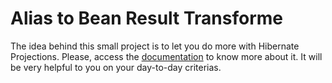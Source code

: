 # Alias to Bean Result Transforme

The idea behind this small project is to let you do more with Hibernate Projections. Please, access the <a href="https://lucasctd.github.io/AliasToBeanResultTransformer/" target="_blank">documentation</a> to know more about it.
It will be very helpful to you on your day-to-day criterias.